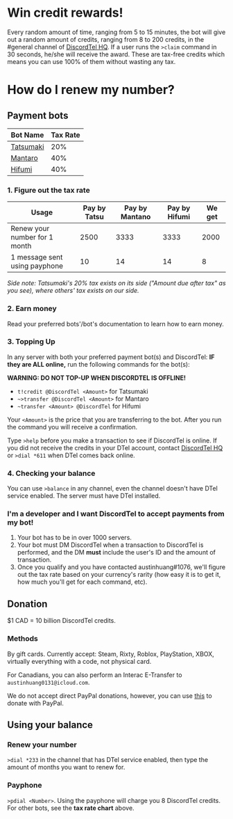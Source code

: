 # Win credit rewards!
Every random amount of time, ranging from 5 to 15 minutes, the bot will give out a random amount of credits, ranging from 8 to 200 credits, in the #general channel of [DiscordTel HQ](https://discord.gg/RN7pxrB). If a user runs the `>claim` command in 30 seconds, he/she will receive the award. These are tax-free credits which means you can use 100% of them without wasting any tax.

# How do I renew my number?

## Payment bots

| Bot Name                                         | Tax Rate |
|--------------------------------------------------|----------|
| [Tatsumaki](http://tatsumaki.xyz)                | 20%      |
| [Mantaro](https://github.com/Mantaro/MantaroBot) | 40%      |
| [Hifumi](http://hifumibot.xyz/)                  | 40%      |

### 1. Figure out the tax rate

| Usage                         | Pay by Tatsu | Pay by Mantano | Pay by Hifumi | We get |
|-------------------------------|--------------|----------------|---------------|--------|
| Renew your number for 1 month | 2500         | 3333           | 3333          | 2000   |
| 1 message sent using payphone | 10           | 14             | 14            | 8      |

*Side note: Tatsumaki's 20% tax exists on its side ("Amount due after tax" as you see), where others' tax exists on our side.*

### 2. Earn money

Read your preferred bots'/bot's documentation to learn how to earn money.

### 3. Topping Up
In any server with both your preferred payment bot(s) and DiscordTel: **IF they are ALL online,** run the following commands for the bot(s):

**WARNING: DO NOT TOP-UP WHEN DISCORDTEL IS OFFLINE!**

* `t!credit @DiscordTel <Amount>` for Tatsumaki
* `~>transfer @DiscordTel <Amount>` for Mantaro
* `~transfer <Amount> @DiscordTel` for Hifumi

Your `<Amount>` is the price that you are transferring to the bot. After you run the command you will receive a confirmation.

Type `>help` before you make a transaction to see if DiscordTel is online. If you did not receive the credits in your DTel account, contact [DiscordTel HQ](https://discord.gg/RN7pxrB) or `>dial *611` when DTel comes back online.

### 4. Checking your balance
You can use `>balance` in any channel, even the channel doesn't have DTel service enabled. The server must have DTel installed.

### I'm a developer and I want DiscordTel to accept payments from my bot!
1. Your bot has to be in over 1000 servers.
2. Your bot must DM DiscordTel when a transaction to DiscordTel is performed, and the DM **must** include the user's ID and the amount of transaction.
3. Once you qualify and you have contacted austinhuang#1076, we'll figure out the tax rate based on your currency's rarity (how easy it is to get it, how much you'll get for each command, etc).

## Donation
$1 CAD = 10 billion DiscordTel credits.

### Methods
By gift cards. Currently accept: Steam, Rixty, Roblox, PlayStation, XBOX, virtually everything with a code, not physical card.

For Canadians, you can also perform an Interac E-Transfer to `austinhuang0131@icloud.com`.

We do not accept direct PayPal donations, however, you can use [this](https://www.paypal.com/us/webapps/mpp/shopping-selection) to donate with PayPal.

## Using your balance
### Renew your number
`>dial *233` in the channel that has DTel service enabled, then type the amount of months you want to renew for.

### Payphone
`>pdial <Number>`.
Using the payphone will charge you 8 DiscordTel credits. For other bots, see the **tax rate chart** above.
